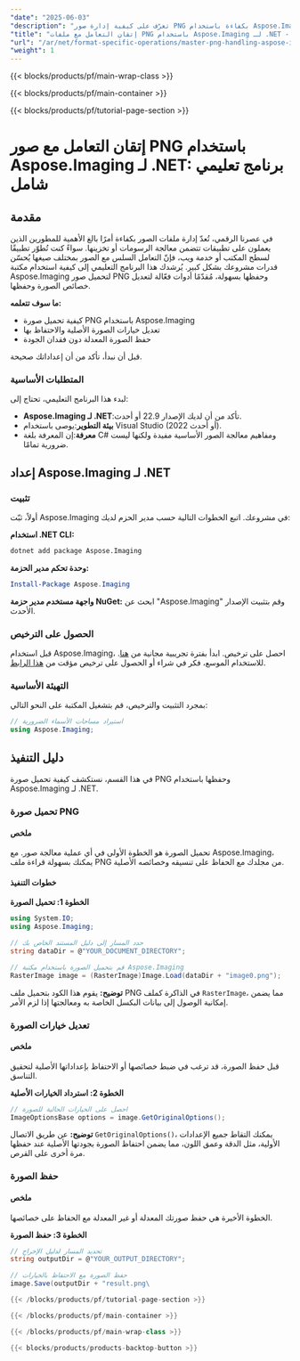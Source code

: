 ```yaml
---
"date": "2025-06-03"
"description": "تعرّف على كيفية إدارة صور PNG بكفاءة باستخدام Aspose.Imaging لـ .NET. يغطي هذا الدليل تحميل ملفات PNG وتعديلها وحفظها مع الحفاظ على جودتها."
"title": "إتقان التعامل مع ملفات PNG باستخدام Aspose.Imaging لـ .NET - دليل خطوة بخطوة"
"url": "/ar/net/format-specific-operations/master-png-handling-aspose-imaging-net/"
"weight": 1
---
```


{{< blocks/products/pf/main-wrap-class >}}

{{< blocks/products/pf/main-container >}}

{{< blocks/products/pf/tutorial-page-section >}}
# إتقان التعامل مع صور PNG باستخدام Aspose.Imaging لـ .NET: برنامج تعليمي شامل

## مقدمة
في عصرنا الرقمي، تُعدّ إدارة ملفات الصور بكفاءة أمرًا بالغ الأهمية للمطورين الذين يعملون على تطبيقات تتضمن معالجة الرسومات أو تخزينها. سواءً كنت تُطوّر تطبيقًا لسطح المكتب أو خدمة ويب، فإنّ التعامل السلس مع الصور بمختلف صيغها يُحسّن قدرات مشروعك بشكل كبير. يُرشدك هذا البرنامج التعليمي إلى كيفية استخدام مكتبة Aspose.Imaging لتحميل صور PNG وحفظها بسهولة، مُقدّمًا أدوات فعّالة لتعديل خصائص الصورة وحفظها.

**ما سوف تتعلمه:**
- كيفية تحميل صورة PNG باستخدام Aspose.Imaging
- تعديل خيارات الصورة الأصلية والاحتفاظ بها
- حفظ الصورة المعدلة دون فقدان الجودة

قبل أن نبدأ، تأكد من أن إعداداتك صحيحة.

### المتطلبات الأساسية
لبدء هذا البرنامج التعليمي، تحتاج إلى:
- **Aspose.Imaging لـ .NET**:تأكد من أن لديك الإصدار 22.9 أو أحدث.
- **بيئة التطوير**:يوصى باستخدام Visual Studio (2022 أو أحدث).
- **معرفة**:إن المعرفة بلغة C# ومفاهيم معالجة الصور الأساسية مفيدة ولكنها ليست ضرورية تمامًا.

## إعداد Aspose.Imaging لـ .NET

### تثبيت
أولاً، ثبّت Aspose.Imaging في مشروعك. اتبع الخطوات التالية حسب مدير الحزم لديك:

**استخدام .NET CLI:**
```bash
dotnet add package Aspose.Imaging
```

**وحدة تحكم مدير الحزمة:**
```powershell
Install-Package Aspose.Imaging
```

**واجهة مستخدم مدير حزمة NuGet:**
ابحث عن "Aspose.Imaging" وقم بتثبيت الإصدار الأحدث.

### الحصول على الترخيص
قبل استخدام Aspose.Imaging، احصل على ترخيص. ابدأ بفترة تجريبية مجانية من [هنا](https://releases.aspose.com/imaging/net/). للاستخدام الموسع، فكر في شراء أو الحصول على ترخيص مؤقت من [هذا الرابط](https://purchase.aspose.com/temporary-license/).

### التهيئة الأساسية
بمجرد التثبيت والترخيص، قم بتشغيل المكتبة على النحو التالي:
```csharp
// استيراد مساحات الأسماء الضرورية
using Aspose.Imaging;
```

## دليل التنفيذ
في هذا القسم، نستكشف كيفية تحميل صورة PNG وحفظها باستخدام Aspose.Imaging لـ .NET.

### تحميل صورة PNG
#### ملخص
تحميل الصورة هو الخطوة الأولى في أي عملية معالجة صور. مع Aspose.Imaging، يمكنك بسهولة قراءة ملف PNG من مجلدك مع الحفاظ على تنسيقه وخصائصه الأصلية.

#### خطوات التنفيذ
**الخطوة 1: تحميل الصورة**
```csharp
using System.IO;
using Aspose.Imaging;

// حدد المسار إلى دليل المستند الخاص بك
string dataDir = @"YOUR_DOCUMENT_DIRECTORY";

// قم بتحميل الصورة باستخدام مكتبة Aspose.Imaging
RasterImage image = (RasterImage)Image.Load(dataDir + "image0.png");
```
**توضيح:** يقوم هذا الكود بتحميل ملف PNG في الذاكرة كملف `RasterImage`، مما يضمن إمكانية الوصول إلى بيانات البكسل الخاصة به ومعالجتها إذا لزم الأمر.

### تعديل خيارات الصورة
#### ملخص
قبل حفظ الصورة، قد ترغب في ضبط خصائصها أو الاحتفاظ بإعداداتها الأصلية لتحقيق التناسق.

**الخطوة 2: استرداد الخيارات الأصلية**
```csharp
// احصل على الخيارات الحالية للصورة
ImageOptionsBase options = image.GetOriginalOptions();
```
**توضيح:** عن طريق الاتصال `GetOriginalOptions()`، يمكنك التقاط جميع الإعدادات الأولية، مثل الدقة وعمق اللون، مما يضمن احتفاظ الصورة بجودتها الأصلية عند حفظها مرة أخرى على القرص.

### حفظ الصورة
#### ملخص
الخطوة الأخيرة هي حفظ صورتك المعدلة أو غير المعدلة مع الحفاظ على خصائصها.

**الخطوة 3: حفظ الصورة**
```csharp
// تحديد المسار لدليل الإخراج
string outputDir = @"YOUR_OUTPUT_DIRECTORY";

// حفظ الصورة مع الاحتفاظ بالخيارات
image.Save(outputDir + "result.png\

{{< /blocks/products/pf/tutorial-page-section >}}

{{< /blocks/products/pf/main-container >}}

{{< /blocks/products/pf/main-wrap-class >}}

{{< blocks/products/products-backtop-button >}}
